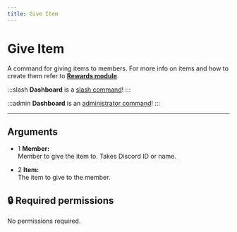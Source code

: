 ```yaml
---
title: Give Item
---
```

# Give Item

A command for giving items to members. For more info on items and how to create them refer to [**Rewards module**](https://docs.monni.fyi/modules/rewards).

:::slash
**Dashboard** is a [slash command](/misc/info/slash/)!
:::

:::admin
**Dashboard** is an [administrator command](/misc/info/admin)!
:::

---
## Arguments

- 1 **Member:**  
    Member to give the item to. Takes Discord ID or name.
    
- 2 **Item:**  
    The item to give to the member.
    

## 🔒 Required permissions

No permissions required.